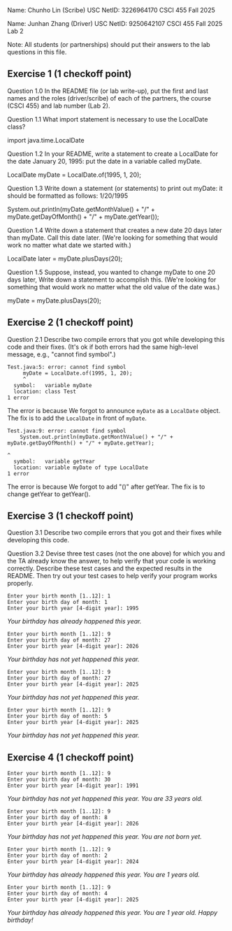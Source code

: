 Name: Chunho Lin (Scribe)
USC NetID: 3226964170
CSCI 455 Fall 2025

Name: Junhan Zhang (Driver)
USC NetID: 9250642107
CSCI 455 Fall 2025
Lab 2

Note: All students (or partnerships) should put their answers to the lab questions in this file.

## Exercise 1 (1 checkoff point)

Question 1.0 In the README file (or lab write-up), put the first and last names and the roles (driver/scribe) of each of the partners, the course (CSCI 455) and lab number (Lab 2).

Question 1.1 What import statement is necessary to use the LocalDate class?

import java.time.LocalDate

Question 1.2 In your README, write a statement to create a LocalDate for the date January 20, 1995:    put the date in a variable called myDate.

LocalDate myDate = LocalDate.of(1995, 1, 20);

Question 1.3 Write down a statement (or statements) to print out myDate: it should be formatted as follows: 1/20/1995

System.out.println(myDate.getMonthValue() + "/" + myDate.getDayOfMonth() + "/" + myDate.getYear());

Question 1.4 Write down a statement that creates a new date 20 days later than myDate. Call this date later. (We're looking for something that would work no matter what date we started with.)

LocalDate later = myDate.plusDays(20);

Question 1.5 Suppose, instead, you wanted to change myDate to one 20 days later, Write down a statement to accomplish this. (We're looking for something that would work no matter what the old value of the date was.)

myDate = myDate.plusDays(20);

## Exercise 2 (1 checkoff point)

Question 2.1 Describe two compile errors that you got while developing this code and their fixes. (It's ok if both errors had the same high-level message, e.g., "cannot find symbol".)

```
Test.java:5: error: cannot find symbol
     myDate = LocalDate.of(1995, 1, 20);
     ^
  symbol:   variable myDate
  location: class Test
1 error
```

The error is because We forgot to announce `myDate` as a `LocalDate` object. The fix is to add the `LocalDate` in front of `myDate`.

```
Test.java:9: error: cannot find symbol
    System.out.println(myDate.getMonthValue() + "/" + myDate.getDayOfMonth() + "/" + myDate.getYear);
                                                                                           ^
  symbol:   variable getYear
  location: variable myDate of type LocalDate
1 error
```

The error is because We forgot to add "()" after getYear. The fix is to change getYear to getYear().

## Exercise 3 (1 checkoff point)

Question 3.1 Describe two compile errors that you got and their fixes while developing this code.

Question 3.2 Devise three test cases (not the one above) for which you and the TA already know the answer, to help verify that your code is working correctly. Describe these test cases and the expected results in the README. Then try out your test cases to help verify your program works properly.

```
Enter your birth month [1..12]: 1
Enter your birth day of month: 1
Enter your birth year [4-digit year]: 1995
```

*Your birthday has already happened this year.*

```
Enter your birth month [1..12]: 9
Enter your birth day of month: 27
Enter your birth year [4-digit year]: 2026
```

*Your birthday has not yet happened this year.*

```
Enter your birth month [1..12]: 9
Enter your birth day of month: 27
Enter your birth year [4-digit year]: 2025
```

*Your birthday has not yet happened this year.*

```
Enter your birth month [1..12]: 9
Enter your birth day of month: 5
Enter your birth year [4-digit year]: 2025
```

*Your birthday has not yet happened this year.*

## Exercise 4 (1 checkoff point)

```
Enter your birth month [1..12]: 9
Enter your birth day of month: 30
Enter your birth year [4-digit year]: 1991
```

*Your birthday has not yet happened this year.*
*You are 33 years old.*

```
Enter your birth month [1..12]: 9
Enter your birth day of month: 8
Enter your birth year [4-digit year]: 2026
```

*Your birthday has not yet happened this year.*
*You are not born yet.*

```
Enter your birth month [1..12]: 9
Enter your birth day of month: 2
Enter your birth year [4-digit year]: 2024
```

*Your birthday has already happened this year.*
*You are 1 years old.*

```
Enter your birth month [1..12]: 9
Enter your birth day of month: 4
Enter your birth year [4-digit year]: 2025
```

*Your birthday has already happened this year.*
*You are 1 year old.*
*Happy birthday!*

